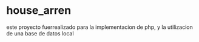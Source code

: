 # house_arren 
este proyecto fuerrealizado para la implementacion de php, y la utilizacion de una base de datos local
